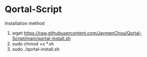 # Qortal-Script

Installation method
1. wget https://raw.githubusercontent.com/JaymenChou/Qortal-Script/main/qortal-install.sh
2. sudo chmod +x *.sh
3. sudo ./qortal-install.sh

